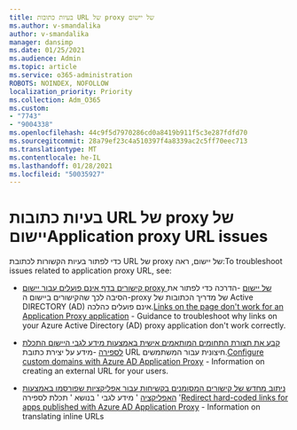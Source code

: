 ```yaml
---
title: בעיות כתובות URL של proxy של יישום
ms.author: v-smandalika
author: v-smandalika
manager: dansimp
ms.date: 01/25/2021
ms.audience: Admin
ms.topic: article
ms.service: o365-administration
ROBOTS: NOINDEX, NOFOLLOW
localization_priority: Priority
ms.collection: Adm_O365
ms.custom:
- "7743"
- "9004338"
ms.openlocfilehash: 44c9f5d7970286cd0a8419b911f5c3e287fdfd70
ms.sourcegitcommit: 28a79ef23c4a510397f4a8339ac2c5ff70eec713
ms.translationtype: MT
ms.contentlocale: he-IL
ms.lasthandoff: 01/28/2021
ms.locfileid: "50035927"
---
```

# <a name="application-proxy-url-issues"></a><span data-ttu-id="3adc2-102">בעיות כתובות URL של proxy של יישום</span><span class="sxs-lookup"><span data-stu-id="3adc2-102">Application proxy URL issues</span></span>

<span data-ttu-id="3adc2-103">כדי לפתור בעיות הקשורות לכתובת URL של proxy של יישום, ראה:</span><span class="sxs-lookup"><span data-stu-id="3adc2-103">To troubleshoot issues related to application proxy URL, see:</span></span>

- <span data-ttu-id="3adc2-104">[קישורים בדף אינם פועלים עבור יישום proxy של יישום](https://docs.microsoft.com/azure/active-directory/manage-apps/application-proxy-page-links-broken-problem)  -הדרכה כדי לפתור את הסיבה לכך שהקישורים ביישום ה-proxy של מדריך הכתובות של Active DIRECTORY (AD) אינם פועלים כהלכה.</span><span class="sxs-lookup"><span data-stu-id="3adc2-104">[Links on the page don't work for an Application Proxy application](https://docs.microsoft.com/azure/active-directory/manage-apps/application-proxy-page-links-broken-problem)  - Guidance to troubleshoot why links on your Azure Active Directory (AD) proxy application don't work correctly.</span></span>

- <span data-ttu-id="3adc2-105">[קבע את תצורת התחומים המותאמים אישית באמצעות מידע לגבי היישום התכלת לספירה](https://docs.microsoft.com/azure/active-directory/manage-apps/application-proxy-configure-custom-domain)  -מידע על יצירת כתובת URL חיצונית עבור המשתמשים.</span><span class="sxs-lookup"><span data-stu-id="3adc2-105">[Configure custom domains with Azure AD Application Proxy](https://docs.microsoft.com/azure/active-directory/manage-apps/application-proxy-configure-custom-domain)  - Information on creating an external URL for your users.</span></span>

- <span data-ttu-id="3adc2-106">[ניתוב מחדש של קישורים המסומנים בקשיחות עבור אפליקציות שפורסמו באמצעות האפליקציה](https://docs.microsoft.com/azure/active-directory/manage-apps/application-proxy-configure-hard-coded-link-translation)  ' מידע לגבי ' בנושא ' תכלת לספירה '</span><span class="sxs-lookup"><span data-stu-id="3adc2-106">[Redirect hard-coded links for apps published with Azure AD Application Proxy](https://docs.microsoft.com/azure/active-directory/manage-apps/application-proxy-configure-hard-coded-link-translation)  - Information on translating inline URLs</span></span>

